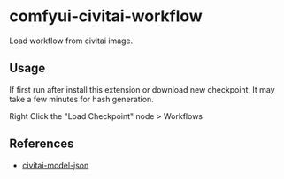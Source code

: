 # comfyui-civitai-workflow

Load workflow from civitai image.

## Usage  

If first run after install this extension or download new checkpoint, It may take a few minutes for hash generation.  

Right Click the "Load Checkpoint" node > Workflows

## References

- [civitai-model-json](https://github.com/shinich39/civitai-model-json)